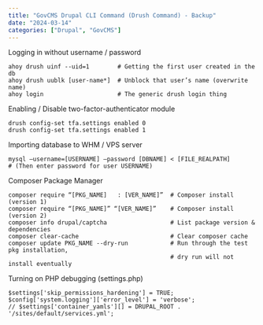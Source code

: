 ```yaml
---
title: "GovCMS Drupal CLI Command (Drush Command) - Backup"
date: "2024-03-14"
categories: ["Drupal", "GovCMS"]
---
```



Logging in without username / password
```
ahoy drush uinf --uid=1        # Getting the first user created in the db
ahoy drush uublk [user-name*]  # Unblock that user’s name (overwrite name)
ahoy login                     # The generic drush login thing 
```


Enabling / Disable two-factor-authenticator module
```
drush config-set tfa.settings enabled 0
drush config-set tfa.settings enabled 1
```


Importing database to WHM / VPS server
```
mysql –username=[USERNAME] –password [DBNAME] < [FILE_REALPATH]
# (Then enter password for user USERNAME)
```


Composer Package Manager
```
composer require “[PKG_NAME]   : [VER_NAME]”  # Composer install (version 1)
composer require “[PKG_NAME]” “[VER_NAME]”    # Composer install (version 2)
composer info drupal/captcha                  # List package version & dependencies
composer clear-cache                          # Clear composer cache 
composer update PKG_NAME --dry-run            # Run through the test pkg installation,
                                              # dry run will not install eventually
```

Turning on PHP debugging (settings.php)
```
$settings['skip_permissions_hardening'] = TRUE;
$config['system.logging']['error_level'] = 'verbose';
// $settings['container_yamls'][] = DRUPAL_ROOT . '/sites/default/services.yml';
```
